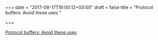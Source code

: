 +++
date = "2017-08-17T16:00:12+03:00"
draft = false
title = "Protocol buffers: Avoid these uses "

+++

<p><a href="http://www.gophersre.com/2017/08/16/why-not-to-use-protos-in-code/">Protocol buffers: Avoid these uses </a></p>

